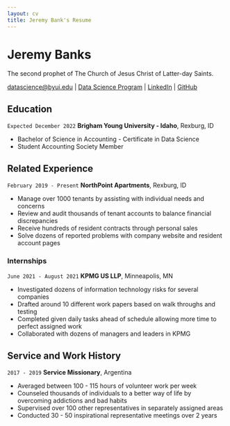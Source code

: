 ```yaml
---
layout: cv
title: Jeremy Bank's Resume
---
```

# Jeremy Banks
The second prophet of The Church of Jesus Christ of Latter-day Saints.

<div id="webaddress">
<a href="datascience@byui.edu">datascience@byui.edu</a>
| <a href="https://byuidatascience.github.io/development.html">Data Science Program</a>
| <a href="https://www.linkedin.com/groups/13537407/">LinkedIn</a>
| <a href="https://github.com/byuids-resumes">GitHub</a>
</div>

<!-- https://www.monique.tech/the-art-of-markdown -->

## Education

`Expected December 2022`
__Brigham Young University - Idaho__, Rexburg, ID

- Bachelor of Science in Accounting - Certificate in Data Science
- Student Accounting Society Member


## Related Experience

`February 2019 - Present`
__NorthPoint Apartments__, Rexburg, ID

- Manage over 1000 tenants by assisting with individual needs and concerns
- Review and audit thousands of tenant accounts to balance financial discrepancies
- Receive hundreds of resident contracts through personal sales
- Solve dozens of reported problems with company website and resident account pages


### Internships

`June 2021 - August 2021`
__KPMG US LLP__, Minneapolis, MN

- Investigated dozens of information technology risks for several companies
- Drafted around 10 different work papers based on walk throughs and testing
- Completed given daily tasks ahead of schedule allowing more time to perfect assigned work
- Collaborated with dozens of managers and leaders in KPMG


## Service and Work History

`2017 - 2019`
__Service Missionary__, Argentina

- Averaged between 100 - 115 hours of volunteer work per week
- Counseled thousands of individuals to a better way of life by overcoming addictions and bad habits
- Supervised over 100 other representatives in separately assigned areas
- Conducted 30 - 50 inspirational representative meetings over 2 years



<!-- ### Footer

Last updated: May 2013 -->


